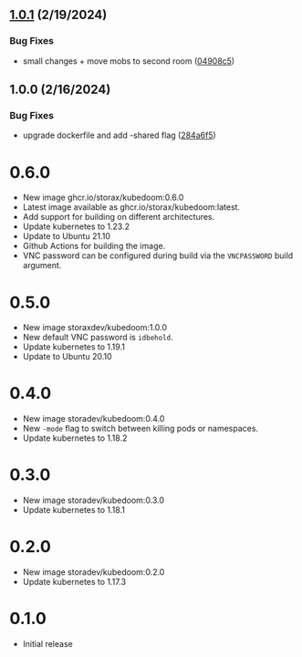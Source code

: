 ## [1.0.1](https://github.com/ds-onyx-shark/kubedoom/compare/1.0.0...1.0.1) (2/19/2024)


### Bug Fixes

* small changes + move mobs to second room ([04908c5](https://github.com/ds-onyx-shark/kubedoom/commit/04908c5aef6549a1a11e4bdaeebb5cb30ea50a32))

## 1.0.0 (2/16/2024)


### Bug Fixes

* upgrade dockerfile and add -shared flag ([284a6f5](https://github.com/ds-onyx-shark/kubedoom/commit/284a6f53efd9d0372ae49a7c617f4e210ec5fd7b))

# 0.6.0
* New image ghcr.io/storax/kubedoom:0.6.0
* Latest image available as ghcr.io/storax/kubedoom:latest.
* Add support for building on different architectures.
* Update kubernetes to 1.23.2
* Update to Ubuntu 21.10
* Github Actions for building the image.
* VNC password can be configured during build via the `VNCPASSWORD` build argument.

# 0.5.0

* New image storaxdev/kubedoom:1.0.0
* New default VNC password is `idbehold`. 
* Update kubernetes to 1.19.1
* Update to Ubuntu 20.10

# 0.4.0

* New image storadev/kubedoom:0.4.0
* New `-mode` flag to switch between killing pods or namespaces.
* Update kubernetes to 1.18.2

# 0.3.0

* New image storadev/kubedoom:0.3.0
* Update kubernetes to 1.18.1

# 0.2.0

* New image storadev/kubedoom:0.2.0
* Update kubernetes to 1.17.3

# 0.1.0

* Initial release
